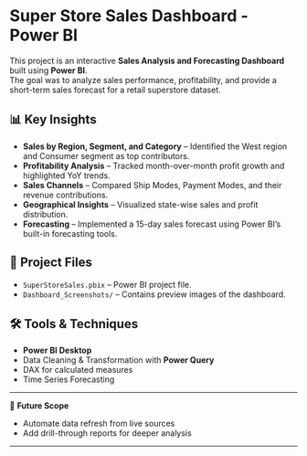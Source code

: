 # Super Store Sales Dashboard - Power BI

This project is an interactive **Sales Analysis and Forecasting Dashboard** built using **Power BI**.  
The goal was to analyze sales performance, profitability, and provide a short-term sales forecast for a retail superstore dataset.

## 📊 Key Insights
- **Sales by Region, Segment, and Category** – Identified the West region and Consumer segment as top contributors.
- **Profitability Analysis** – Tracked month-over-month profit growth and highlighted YoY trends.
- **Sales Channels** – Compared Ship Modes, Payment Modes, and their revenue contributions.
- **Geographical Insights** – Visualized state-wise sales and profit distribution.
- **Forecasting** – Implemented a 15-day sales forecast using Power BI’s built-in forecasting tools.

## 📂 Project Files
- `SuperStoreSales.pbix` – Power BI project file.
- `Dashboard_Screenshots/` – Contains preview images of the dashboard.

## 🛠️ Tools & Techniques
- **Power BI Desktop**  
- Data Cleaning & Transformation with **Power Query**  
- DAX for calculated measures  
- Time Series Forecasting  
---

🚀 **Future Scope**  
- Automate data refresh from live sources  
- Add drill-through reports for deeper analysis  

---
